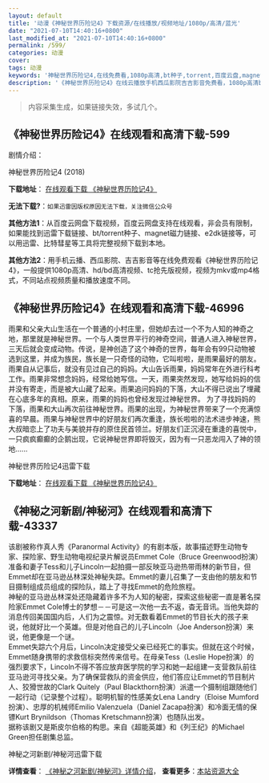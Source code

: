 ```yaml
---
layout: default
title: '动漫《神秘世界历险记4》下载资源/在线播放/视频地址/1080p/高清/蓝光'
date: "2021-07-10T14:40:16+0800"
last_modified_at: "2021-07-10T14:40:16+0800"
permalink: /599/
categories: 动漫
cover:
tags: 动漫
keywords: '神秘世界历险记4,在线免费看,1080p高清,bt种子,torrent,百度云盘,magnet,磁力链,迅雷下载资源'
description: '《神秘世界历险记4》在线云播放手机西瓜影院吉吉影音免费看，1080p高清bd/hd未删减完整版和tc抢先枪版，mkv/mp4格式，附带bt/torrent种子、magnet/磁力链、百度云盘、网盘资源迅雷下载链接'
---
```


>内容采集生成，如果链接失效，多试几个。


## 《神秘世界历险记4》在线观看和高清下载-599

剧情介绍：


神秘世界历险记4 (2018)

**下载地址**： [在线观看下载 《神秘世界历险记4》](https://www.btbtdy.me/btdy/dy13343.html) 


**无法下载?**：`如果迅雷因版权原因无法下载，关注微信公众号 `

**其他方法1**：从百度云网盘下载视频，百度云网盘支持在线观看，非会员有限制，如果能找到迅雷下载链接、bt/torrent种子、magnet磁力链接、e2dk链接等，可以用迅雷、比特彗星等工具将完整视频下载到本地。

**其他方法2**：用手机云播、西瓜影院、吉吉影音等在线免费观看《神秘世界历险记4》，一般提供1080p高清、hd/bd高清视频、tc抢先版视频，视频为mkv或mp4格式，不同站点视频质量和播放速度不同。


## 《神秘世界历险记4》在线观看和高清下载-46996

雨果和父亲大山生活在一个普通的小村庄里，但她却去过一个不为人知的神奇之地，那里就是神秘世界。一个与人类世界平行的神奇空间，普通人进入神秘世界，三天后就会变成动物。传说，是神创造了这个神奇的世界，每年会有99只动物被选到这里，并成为族民，族长是一只奇怪的动物，它叫啦啦，是雨果最好的朋友。 雨果自从记事后，就没有见过自己的妈妈。大山告诉雨果，妈妈常年在外进行科考工作。雨果非常想念妈妈，经常给她写信。一天，雨果突然发现，她写给妈妈的信并没有寄走，而是被大山藏了起来。雨果追问妈妈的下落，大山不得已说出了埋藏在心底多年的真相。原来，雨果的妈妈也曾经发现过神秘世界。 为了寻找妈妈的下落，雨果和大山再次前往神秘世界。雨果的出现，为神秘世界带来了一个充满惊喜的早晨。雨果与神秘世界中的好朋友们再次重逢，族长啦啦的法术进步神速，熊大叔暗恋上了功夫与美貌并存的原住民首领兰。好朋友们正沉浸在重逢的喜悦中，一只疯疯癫癫的企鹅出现，它说神秘世界即将毁灭，因为有一只恶龙闯入了神的领地......


神秘世界历险记4迅雷下载

**下载地址**： [在线观看下载 《神秘世界历险记4》](https://www.993dy.com//vod-detail-id-31284.html) 


## 《神秘之河新剧/神秘河》在线观看和高清下载-43337

该剧被称作真人秀《Paranormal Activity》的有剧本版，故事描述野生动物专家、探险家、野生动物电视纪录片解说员Emmet Cole（Bruce Greenwood扮演）准备和妻子Tess和儿子Lincoln一起拍摄一部反映亚马逊热带雨林的新节目，但Emmet却在亚马逊丛林深处神秘失踪。Emmet的妻儿召集了一支由他的朋友和节目摄制组成员组成的探险队，踏上了寻找Emmet的危险旅程。<br />神秘的亚马逊丛林深处还隐藏着许多不为人知的秘密，探索这些秘密一直是著名探险家Emmet Cole博士的梦想－－可是这一次他一去不返，杳无音讯。当他失踪的消息传回美国国内后，人们为之震惊。对无数看着Emmet的节目长大的孩子来说，他就好比一个英雄。但是对他自己的儿子Lincoln（Joe Anderson扮演）来说，他更像是一个谜。<br />Emmet失踪六个月后，Lincoln决定接受父亲已经死亡的事实。但就在这个时候，Emmet随身携带的求救信标突然传来信号。在母亲Tess（Leslie Hope扮演）的强烈要求下，Lincoln不得不答应放弃医学院的学习和她一起组建一支营救队前往亚马逊河寻找父亲。为了确保营救队的资金供应，他们答应让Emmet的节目制片人、狡猾世故的Clark Quitely（Paul Blackthorn扮演）派遣一个摄制组跟随他们一起行动（记录整个过程）。聪明机智的性感美女Lena Landry（Eloise Mumford扮演）、忠厚的机械师Emilio Valenzuela（Daniel Zacapa扮演）和冷面无情的保镖Kurt Brynildson（Thomas Kretschmann扮演）也随队出发。<br />据称该剧又是斯皮尔伯格的构思。来自《超能英雄》和《列王纪》的Michael Green担任剧集总监。


神秘之河新剧/神秘河迅雷下载

**详情查看**： [《神秘之河新剧/神秘河》详情介绍](/movie/43337/)， **查看更多**：[本站资源大全](/movie/t/all/)

